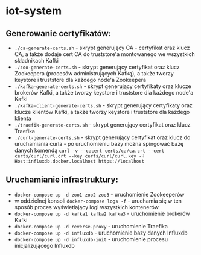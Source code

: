 # iot-system

## Generowanie certyfikatów:

* `./ca-generate-certs.sh` - skrypt generujący CA - certyfikat oraz klucz CA, a także dodaje cert CA do truststore'a montowanego we wszystkich składnikach Kafki
* `./zoo-generate-certs.sh` - skrypt generujący certyfikat oraz klucz Zookeepera (procesów administrujących Kafką), a także tworzy keystore i truststore dla każdego node'a Zookeepera
* `./kafka-generate-certs.sh` - skrypt generujący certyfikaty oraz klucze brokerów Kafki, a także tworzy keystore i truststore dla każdego node'a Kafki
* `./kafka-client-generate-certs.sh` - skrypt generujący certyfikaty oraz klucze klientów Kafki, a także tworzy keystore i truststore dla każdego klienta
* `./traefik-generate-certs.sh` - skrypt generujący certyfikat oraz klucz Traefika
* `./curl-generate-certs.sh` - skrypt generujący certyfikat oraz klucz do uruchamiania curla - po uruchomieniu bazy można spingować bazę danych komendą `curl -v --cacert certs/ca/ca.crt --cert certs/curl/curl.crt --key certs/curl/curl.key -H Host:influxdb.docker.localhost https://localhost`

## Uruchamianie infrastruktury:

* `docker-compose up -d zoo1 zoo2 zoo3` - uruchomienie Zookeeperów
* w oddzielnej konsoli `docker-compose logs -f` - uruchamia się w ten sposób proces wyświetlający logi wszystkich kontenerów
* `docker-compose up -d kafka1 kafka2 kafka3` - uruchomienie brokerów Kafki
* `docker-compose up -d reverse-proxy` - uruchomienie Traefika
* `docker-compose up -d influxdb` - uruchomienie bazy danych Influxdb
* `docker-compose up -d influxdb-init` - uruchomienie procesu inicjalizującego Influxdb
